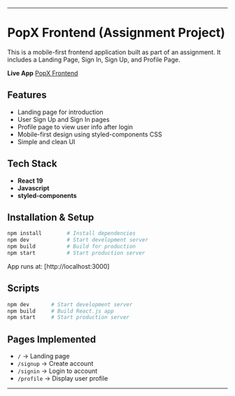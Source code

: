---

# PopX Frontend (Assignment Project)

This is a mobile-first frontend application built as part of an assignment. It includes a Landing Page, Sign In, Sign Up, and Profile Page.

**Live App** [PopX Frontend]()

## Features

- Landing page for introduction
- User Sign Up and Sign In pages
- Profile page to view user info after login
- Mobile-first design using styled-components CSS
- Simple and clean UI

## Tech Stack

- **React 19**
- **Javascript**
- **styled-components**

## Installation & Setup

```bash
npm install        # Install dependencies
npm dev            # Start development server
npm build          # Build for production
npm start          # Start production server
```

App runs at: [http://localhost:3000]

## Scripts

```bash
npm dev       # Start development server
npm build     # Build React.js app
npm start     # Start production server
```

## Pages Implemented

- `/` → Landing page
- `/signup` → Create account
- `/signin` → Login to account
- `/profile` → Display user profile


---